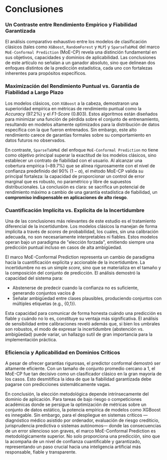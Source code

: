 

# Conclusiones

### Un Contraste entre Rendimiento Empírico y Fiabilidad Garantizada

El análisis comparativo exhaustivo entre los modelos de clasificación clásicos (tales como `XGBoost`, `RandomForest` y `MLP`) y `SparseTabMoE` del marco `MoE-Conformal Prediction` (MoE-CP) revela una distinción fundamental en sus objetivos, capacidades y dominios de aplicabilidad. Las conclusiones de este artículo no señalan a un ganador absoluto, sino que delinean dos enfoques distintos de la predicción estadística, cada uno con fortalezas inherentes para propósitos específicos.

### Maximización del Rendimiento Puntual vs. Garantía de Fiabilidad a Largo Plazo

Los modelos clásicos, con `XGBoost` a la cabeza, demostraron una superioridad empírica en métricas de rendimiento puntual como la *Accuracy* (97.2%) y el *F1-Score* (0.803). Estos algoritmos están diseñados para minimizar una función de pérdida sobre el conjunto de entrenamiento, resultando en modelos altamente optimizados para la distribución de datos específica con la que fueron entrenados. Sin embargo, este alto rendimiento carece de garantías formales sobre su comportamiento en datos futuros no observados.

En contraste, `SparseTabMoE` del enfoque `MoE-Conformal Prediction` no tiene como objetivo principal superar la exactitud de los modelos clásicos, sino establecer un contrato de fiabilidad con el usuario. Al alcanzar una cobertura empírica (~89.7%) que se alinea rigurosamente con el nivel de confianza predefinido del 90% $(1 - \alpha)$,  el método MoE-CP valida su principal fortaleza: la capacidad de proporcionar un control de error marginal que es robusto, no paramétrico y libre de supuestos distribucionales. La conclusión es clara: se sacrifica un potencial de rendimiento máximo a cambio de una garantía estadística de fiabilidad, un **compromiso indispensable en aplicaciones de alto riesgo**.

### Cuantificación Implícita vs. Explícita de la Incertidumbre

Una de las conclusiones más relevantes de este estudio es el tratamiento diferencial de la incertidumbre. Los modelos clásicos la manejan de forma implícita a través de *scores* de probabilidad, los cuales, sin una calibración adecuada, no son necesariamente interpretables ni fiables. Estos modelos operan bajo un paradigma de "elección forzada", emitiendo siempre una predicción puntual incluso en casos de alta ambigüedad.

El marco MoE-Conformal Prediction representa un cambio de paradigma hacia la cuantificación explícita y accionable de la incertidumbre. La incertidumbre no es un simple *score*, sino que se materializa en el tamaño y la composición del conjunto de predicción. El análisis demostró la capacidad del sistema para:

* Abstenerse de predecir cuando la confianza no es suficiente, generando conjuntos vacíos $\phi$
* Señalar ambigüedad entre clases plausibles, produciendo conjuntos con múltiples etiquetas (e.g., {0,1}).

Esta capacidad para comunicar de forma honesta cuándo una predicción es fiable y cuándo no lo es, constituye su ventaja más significativa. El análisis de sensibilidad entre calibraciones reveló además que, si bien los umbrales son robustos, el modo de expresar la incertidumbre (abstención vs. ambigüedad) puede variar, un hallazgo sutil de gran importancia para la implementación práctica.

### Eficiencia y Aplicabilidad en Dominios Críticos

A pesar de ofrecer garantías rigurosas, el predictor conformal demostró ser altamente eficiente. Con un tamaño de conjunto promedio cercano a 1, el MoE-CP fue tan decisivo como un clasificador clásico en la gran mayoría de los casos. Esto desmitifica la idea de que la fiabilidad garantizada debe pagarse con predicciones sistemáticamente vagas.

En conclusión, la elección metodológica depende intrínsecamente del dominio de aplicación. Para tareas de bajo riesgo o competiciones académicas donde se persigue la optimización de métricas sobre un conjunto de datos estático, la potencia empírica de modelos como XGBoost es innegable. Sin embargo, para el despliegue en sistemas críticos —diagnóstico médico asistido por ordenador, evaluación de riesgo crediticio, jurisprudencia predictiva o sistemas autónomos— donde las consecuencias de un error silencioso son graves, el marco MoE-Conformal Prediction es metodológicamente superior. No solo proporciona una predicción, sino que la acompaña de un nivel de confianza cuantificable y garantizado, representando un paso crucial hacia una inteligencia artificial más responsable, fiable y transparente.
